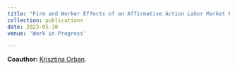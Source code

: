 ```yaml
---
title: "Firm and Worker Effects of an Affirmative Action Labor Market Policy: Evidence from South Africa"
collection: publications
date: 2023-05-30
venue: 'Work in Progress'

---
```


**Coauthor:** [Krisztina Orban][ko].
<br>

[ko]: https://sites.google.com/site/krisztinaorban/home

